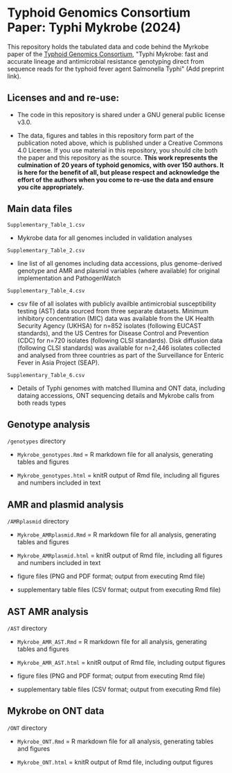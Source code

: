 # Typhoid Genomics Consortium Paper: Typhi Mykrobe (2024)

This repository holds the tabulated data and code behind the Myrkobe paper of the [Typhoid Genomics Consortium](https://typhoidgenomics.org/), "Typhi Mykrobe: fast and accurate lineage and antimicrobial resistance genotyping direct from sequence reads for the typhoid fever agent Salmonella Typhi" (Add preprint link).

## Licenses and and re-use:

* The code in this repository is shared under a GNU general public license v3.0.

* The data, figures and tables in this repository form part of the publication noted above, which is published under a Creative Commons 4.0 License. If you use material in this repository, you should cite both the paper and this repository as the source. **This work represents the culmination of 20 years of typhoid genomics, with over 150 authors. It is here for the benefit of all, but please respect and acknowledge the effort of the authors when you come to re-use the data and ensure you cite appropriately.**


## Main data files
`Supplementary_Table_1.csv`

* Mykrobe data for all genomes included in validation analyses

`Supplementary_Table_2.csv`

* line list of all genomes including data accessions, plus genome-derived genotype and AMR and plasmid variables (where available) for original implementation and PathogenWatch

`Supplementary_Table_4.csv`

* csv file of all isolates with publicly availble antimicrobial susceptibility testing (AST) data sourced from three separate datasets. Minimum inhibitory concentration (MIC) data was available from the UK Health Security Agency (UKHSA) for n=852 isolates (following EUCAST standards), and the US Centres for Disease Control and Prevention (CDC) for n=720 isolates (following CLSI standards). Disk diffusion data (following CLSI standards) was available for n=2,446 isolates collected and analysed from three countries as part of the Surveillance for Enteric Fever in Asia Project (SEAP).

`Supplementary_Table_6.csv`

* Details of Typhi genomes with matched Illumina and ONT data, including dataing accessions, ONT sequencing details and Mykrobe calls from both reads types

## Genotype analysis

`/genotypes` directory

* `Mykrobe_genotypes.Rmd` = R markdown file for all analysis, generating tables and figures

* `Mykrobe_genotypes.html` = knitR output of Rmd file, including all figures and numbers included in text
  

## AMR and plasmid analysis

`/AMRplasmid` directory

* `Mykrobe_AMRplasmid.Rmd` = R markdown file for all analysis, generating tables and figures

* `Mykrobe_AMRplasmid.html` = knitR output of Rmd file, including all figures and numbers included in text

* figure files (PNG and PDF format; output from executing Rmd file)

* supplementary table files (CSV format; output from executing Rmd file)

## AST AMR analysis

`/AST` directory

* `Mykrobe_AMR_AST.Rmd` = R markdown file for all analysis, generating tables and figures

* `Mykrobe_AMR_AST.html` = knitR output of Rmd file, including output figures

* figure files (PNG and PDF format; output from executing Rmd file)

* supplementary table files (CSV format; output from executing Rmd file)

## Mykrobe on ONT data 

`/ONT` directory

* `Mykrobe_ONT.Rmd` = R markdown file for all analysis, generating tables and figures

* `Mykrobe_ONT.html` = knitR output of Rmd file, including output figures

